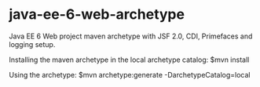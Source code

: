 java-ee-6-web-archetype
=======================

Java EE 6 Web project maven archetype with JSF 2.0, CDI, Primefaces and logging setup.


Installing the maven archetype in the local archetype catalog:
$mvn install

Using the archetype:
$mvn archetype:generate -DarchetypeCatalog=local
